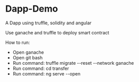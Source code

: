 # Dapp-Demo
A Dapp using truffle, solidity and angular

Use ganache and truffle to deploy smart contract 

How to run:
- Open ganache
- Open git bash
- Run command: truffle migrate --reset --network ganache
- Run command: cd transfer
 - Run command: ng serve --open

